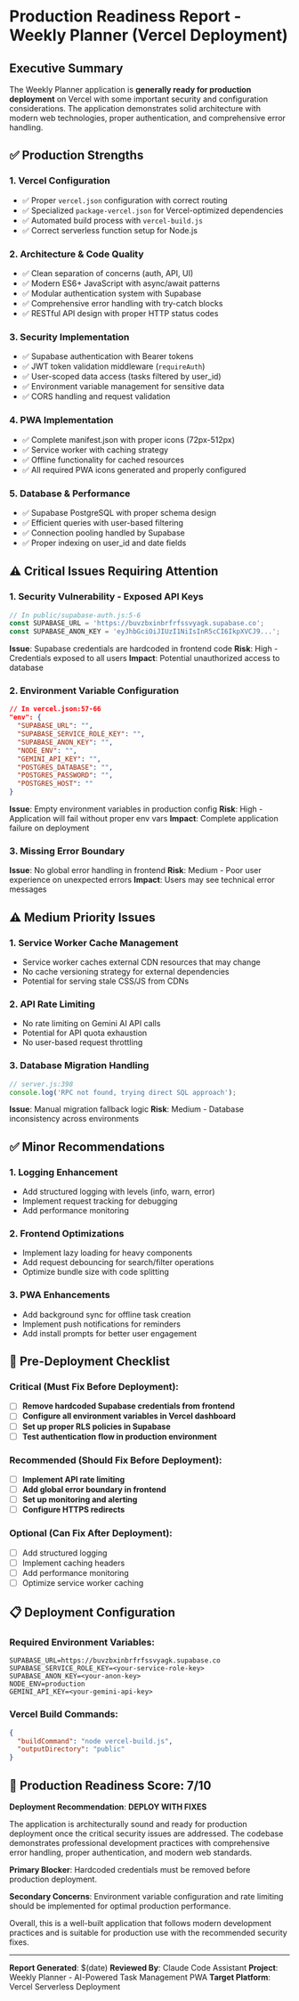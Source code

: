 # Production Readiness Report - Weekly Planner (Vercel Deployment)

## Executive Summary
The Weekly Planner application is **generally ready for production deployment** on Vercel with some important security and configuration considerations. The application demonstrates solid architecture with modern web technologies, proper authentication, and comprehensive error handling.

## ✅ Production Strengths

### 1. **Vercel Configuration** 
- ✅ Proper `vercel.json` configuration with correct routing
- ✅ Specialized `package-vercel.json` for Vercel-optimized dependencies
- ✅ Automated build process with `vercel-build.js`
- ✅ Correct serverless function setup for Node.js

### 2. **Architecture & Code Quality**
- ✅ Clean separation of concerns (auth, API, UI)
- ✅ Modern ES6+ JavaScript with async/await patterns
- ✅ Modular authentication system with Supabase
- ✅ Comprehensive error handling with try-catch blocks
- ✅ RESTful API design with proper HTTP status codes

### 3. **Security Implementation** 
- ✅ Supabase authentication with Bearer tokens
- ✅ JWT token validation middleware (`requireAuth`)
- ✅ User-scoped data access (tasks filtered by user_id)
- ✅ Environment variable management for sensitive data
- ✅ CORS handling and request validation

### 4. **PWA Implementation**
- ✅ Complete manifest.json with proper icons (72px-512px)
- ✅ Service worker with caching strategy
- ✅ Offline functionality for cached resources
- ✅ All required PWA icons generated and properly configured

### 5. **Database & Performance**
- ✅ Supabase PostgreSQL with proper schema design
- ✅ Efficient queries with user-based filtering
- ✅ Connection pooling handled by Supabase
- ✅ Proper indexing on user_id and date fields

## ⚠️ Critical Issues Requiring Attention

### 1. **Security Vulnerability - Exposed API Keys**
```javascript
// In public/supabase-auth.js:5-6
const SUPABASE_URL = 'https://buvzbxinbrfrfssvyagk.supabase.co';
const SUPABASE_ANON_KEY = 'eyJhbGciOiJIUzI1NiIsInR5cCI6IkpXVCJ9...';
```
**Issue**: Supabase credentials are hardcoded in frontend code
**Risk**: High - Credentials exposed to all users
**Impact**: Potential unauthorized access to database

### 2. **Environment Variable Configuration**
```json
// In vercel.json:57-66
"env": {
  "SUPABASE_URL": "",
  "SUPABASE_SERVICE_ROLE_KEY": "",
  "SUPABASE_ANON_KEY": "",
  "NODE_ENV": "",
  "GEMINI_API_KEY": "",
  "POSTGRES_DATABASE": "",
  "POSTGRES_PASSWORD": "",
  "POSTGRES_HOST": ""
}
```
**Issue**: Empty environment variables in production config
**Risk**: High - Application will fail without proper env vars
**Impact**: Complete application failure on deployment

### 3. **Missing Error Boundary**
**Issue**: No global error handling in frontend
**Risk**: Medium - Poor user experience on unexpected errors
**Impact**: Users may see technical error messages

## ⚠️ Medium Priority Issues

### 1. **Service Worker Cache Management**
- Service worker caches external CDN resources that may change
- No cache versioning strategy for external dependencies
- Potential for serving stale CSS/JS from CDNs

### 2. **API Rate Limiting**
- No rate limiting on Gemini AI API calls
- Potential for API quota exhaustion
- No user-based request throttling

### 3. **Database Migration Handling**
```javascript
// server.js:398
console.log('RPC not found, trying direct SQL approach');
```
**Issue**: Manual migration fallback logic
**Risk**: Medium - Database inconsistency across environments

## ✅ Minor Recommendations

### 1. **Logging Enhancement**
- Add structured logging with levels (info, warn, error)
- Implement request tracking for debugging
- Add performance monitoring

### 2. **Frontend Optimizations**
- Implement lazy loading for heavy components
- Add request debouncing for search/filter operations
- Optimize bundle size with code splitting

### 3. **PWA Enhancements**
- Add background sync for offline task creation
- Implement push notifications for reminders
- Add install prompts for better user engagement

## 🔧 Pre-Deployment Checklist

### Critical (Must Fix Before Deployment):
- [ ] **Remove hardcoded Supabase credentials from frontend**
- [ ] **Configure all environment variables in Vercel dashboard**
- [ ] **Set up proper RLS policies in Supabase**
- [ ] **Test authentication flow in production environment**

### Recommended (Should Fix Before Deployment):
- [ ] **Implement API rate limiting**
- [ ] **Add global error boundary in frontend**
- [ ] **Set up monitoring and alerting**
- [ ] **Configure HTTPS redirects**

### Optional (Can Fix After Deployment):
- [ ] Add structured logging
- [ ] Implement caching headers
- [ ] Add performance monitoring
- [ ] Optimize service worker caching

## 📋 Deployment Configuration

### Required Environment Variables:
```
SUPABASE_URL=https://buvzbxinbrfrfssvyagk.supabase.co
SUPABASE_SERVICE_ROLE_KEY=<your-service-role-key>
SUPABASE_ANON_KEY=<your-anon-key>
NODE_ENV=production
GEMINI_API_KEY=<your-gemini-api-key>
```

### Vercel Build Commands:
```json
{
  "buildCommand": "node vercel-build.js",
  "outputDirectory": "public"
}
```

## 🎯 Production Readiness Score: 7/10

**Deployment Recommendation**: **DEPLOY WITH FIXES**

The application is architecturally sound and ready for production deployment once the critical security issues are addressed. The codebase demonstrates professional development practices with comprehensive error handling, proper authentication, and modern web standards.

**Primary Blocker**: Hardcoded credentials must be removed before production deployment.

**Secondary Concerns**: Environment variable configuration and rate limiting should be implemented for optimal production performance.

Overall, this is a well-built application that follows modern development practices and is suitable for production use with the recommended security fixes.

---

**Report Generated**: $(date)
**Reviewed By**: Claude Code Assistant
**Project**: Weekly Planner - AI-Powered Task Management PWA
**Target Platform**: Vercel Serverless Deployment